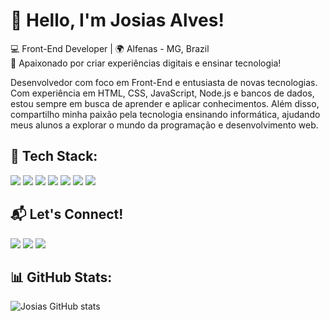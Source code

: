 # 👋 Hello, I'm Josias Alves!
💻 Front-End Developer | 🌍 Alfenas - MG, Brazil  
🌱 Apaixonado por criar experiências digitais e ensinar tecnologia!

Desenvolvedor com foco em Front-End e entusiasta de novas tecnologias. Com experiência em HTML, CSS, JavaScript, Node.js e bancos de dados, estou sempre em busca de aprender e aplicar conhecimentos. Além disso, compartilho minha paixão pela tecnologia ensinando informática, ajudando meus alunos a explorar o mundo da programação e desenvolvimento web.

## 🚀 Tech Stack:
<p align="left">
  <a href="https://developer.mozilla.org/en-US/docs/Web/HTML" target="_blank"><img src="https://img.shields.io/badge/HTML5-E34F26?style=for-the-badge&logo=html5&logoColor=white"></a>
  <a href="https://developer.mozilla.org/en-US/docs/Web/CSS" target="_blank"><img src="https://img.shields.io/badge/CSS3-1572B6?style=for-the-badge&logo=css3&logoColor=white"></a>
  <a href="https://developer.mozilla.org/en-US/docs/Web/JavaScript" target="_blank"><img src="https://img.shields.io/badge/JavaScript-F7DF1E?style=for-the-badge&logo=javascript&logoColor=black"></a>
  <a href="https://www.figma.com/" target="_blank"><img src="https://img.shields.io/badge/Figma-F24E1E?style=for-the-badge&logo=figma&logoColor=white"></a>
  <a href="https://nodejs.org/" target="_blank"><img src="https://img.shields.io/badge/Node.js-339933?style=for-the-badge&logo=node.js&logoColor=white"></a>
  <a href="https://www.mysql.com/" target="_blank"><img src="https://img.shields.io/badge/MySQL-4479A1?style=for-the-badge&logo=mysql&logoColor=white"></a>
  <a href="https://www.postgresql.org/" target="_blank"><img src="https://img.shields.io/badge/PostgreSQL-336791?style=for-the-badge&logo=postgresql&logoColor=white"></a>
</p>

## 📬 Let's Connect!
<p align="left">
  <a href="https://www.linkedin.com/in/SEU-LINKEDIN" target="_blank"><img src="https://img.shields.io/badge/LinkedIn-0077B5?style=for-the-badge&logo=linkedin&logoColor=white"></a>
  <a href="mailto:SEU-EMAIL" target="_blank"><img src="https://img.shields.io/badge/Email-D14836?style=for-the-badge&logo=gmail&logoColor=white"></a>
  <a href="https://github.com/SEU-USUARIO" target="_blank"><img src="https://img.shields.io/badge/GitHub-181717?style=for-the-badge&logo=github&logoColor=white"></a>
</p>

## 📊 GitHub Stats:
![Josias GitHub stats](https://github-readme-stats.vercel.app/api?username=SEU_USUARIO&show_icons=true&theme=radical)
